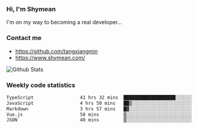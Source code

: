 ### Hi, I'm Shymean

I'm on my way to becoming a real developer...

### Contact me

- <https://github.com/tangxiangmin>
- <https://www.shymean.com/>

![Github Stats](https://github-readme-stats.vercel.app/api?username=tangxiangmin&show_icons=true&theme=dark)


###  Weekly code statistics

<!--START_SECTION:waka-->

```txt
TypeScript                 41 hrs 32 mins  ███████████████████░░░░░░   76.23 %
JavaScript                 4 hrs 50 mins   ██▒░░░░░░░░░░░░░░░░░░░░░░   08.88 %
Markdown                   3 hrs 57 mins   █▓░░░░░░░░░░░░░░░░░░░░░░░   07.27 %
Vue.js                     58 mins         ▒░░░░░░░░░░░░░░░░░░░░░░░░   01.79 %
JSON                       40 mins         ▒░░░░░░░░░░░░░░░░░░░░░░░░   01.24 %
```

<!--END_SECTION:waka-->